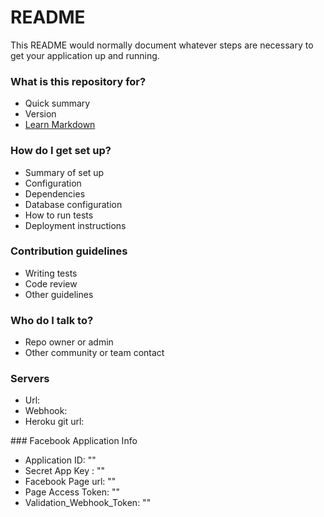 # README #

This README would normally document whatever steps are necessary to get your application up and running.

### What is this repository for? ###

* Quick summary
* Version
* [Learn Markdown](https://bitbucket.org/tutorials/markdowndemo)

### How do I get set up? ###

* Summary of set up
* Configuration
* Dependencies
* Database configuration
* How to run tests
* Deployment instructions

### Contribution guidelines ###

* Writing tests
* Code review
* Other guidelines

### Who do I talk to? ###

* Repo owner or admin
* Other community or team contact

### Servers 
* Url: 
* Webhook: 
* Heroku git url: 

### Facebook Application Info 
* Application ID: ""
* Secret App Key : ""
* Facebook Page url: ""
* Page Access Token:    ""
* Validation_Webhook_Token: ""